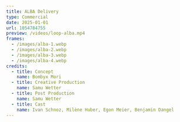 ```yaml
---
title: ALBA Delivery
type: Commercial
date: 2025-01-01
url: 1054784755
preview: /videos/loop-alba.mp4
frames:
  - /images/alba-1.webp
  - /images/alba-2.webp
  - /images/alba-3.webp
  - /images/alba-4.webp
credits:
  - title: Concept
    name: Bombyx Mori
  - title: Creative Production
    name: Samu Wetter
  - title: Post Production
    name: Samu Wetter
  - title: Cast
    name: Ivan Schnoz, Milène Huber, Egon Meier, Benjamin Dangel
---
```

